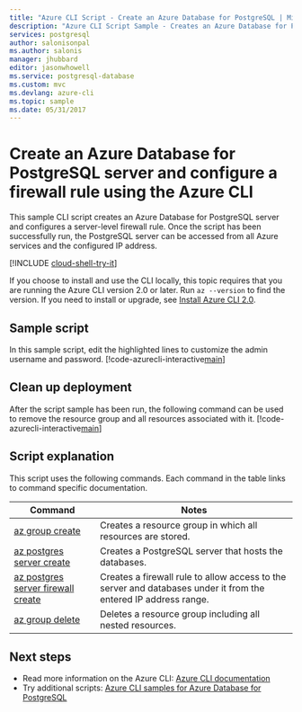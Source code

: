 ```yaml
---
title: "Azure CLI Script - Create an Azure Database for PostgreSQL | Microsoft Docs"
description: "Azure CLI Script Sample - Creates an Azure Database for PostgreSQL server and configures a server-level firewall rule."
services: postgresql
author: salonisonpal
ms.author: salonis
manager: jhubbard
editor: jasonwhowell
ms.service: postgresql-database
ms.custom: mvc
ms.devlang: azure-cli
ms.topic: sample
ms.date: 05/31/2017
---
```


# Create an Azure Database for PostgreSQL server and configure a firewall rule using the Azure CLI
This sample CLI script creates an Azure Database for PostgreSQL server and configures a server-level firewall rule. Once the script has been successfully run, the PostgreSQL server can be accessed from all Azure services and the configured IP address.

[!INCLUDE [cloud-shell-try-it](../../../includes/cloud-shell-try-it.md)]

If you choose to install and use the CLI locally, this topic requires that you are running the Azure CLI version 2.0 or later. Run `az --version` to find the version. If you need to install or upgrade, see [Install Azure CLI 2.0]( /cli/azure/install-azure-cli). 

## Sample script
In this sample script, edit the highlighted lines to customize the admin username and password.
[!code-azurecli-interactive[main](../../../cli_scripts/postgresql/create-postgresql-server-and-firewall-rule/create-postgresql-server-and-firewall-rule.sh?highlight=15-16 "Create an Azure Database for PostgreSQL, and server-level firewall rule.")]

## Clean up deployment
After the script sample has been run, the following command can be used to remove the resource group and all resources associated with it.
[!code-azurecli-interactive[main](../../../cli_scripts/postgresql/create-postgresql-server-and-firewall-rule/delete-postgresql.sh "Delete the resource group.")]

## Script explanation
This script uses the following commands. Each command in the table links to command specific documentation.

| **Command** | **Notes** |
|---|---|
| [az group create](/cli/azure/group#create) | Creates a resource group in which all resources are stored. |
| [az postgres server create](/cli/azure/postgres/server#create) | Creates a PostgreSQL server that hosts the databases. |
| [az postgres server firewall create](/cli/azure/postgres/server/firewall-rule#create) | Creates a firewall rule to allow access to the server and databases under it from the entered IP address range. |
| [az group delete](/cli/azure/group#delete) | Deletes a resource group including all nested resources. |

## Next steps
- Read more information on the Azure CLI: [Azure CLI documentation](/cli/azure/overview)
- Try additional scripts: [Azure CLI samples for Azure Database for PostgreSQL](../sample-scripts-azure-cli.md)
